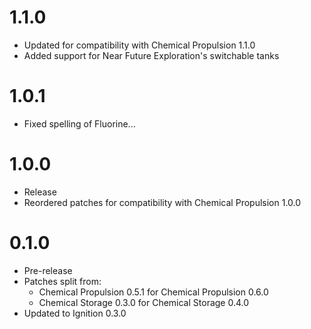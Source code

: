# 1.1.0
- Updated for compatibility with Chemical Propulsion 1.1.0
- Added support for Near Future Exploration's switchable tanks
# 1.0.1
- Fixed spelling of Fluorine...
# 1.0.0
- Release
- Reordered patches for compatibility with Chemical Propulsion 1.0.0
# 0.1.0
- Pre-release
- Patches split from:
  - Chemical Propulsion 0.5.1 for Chemical Propulsion 0.6.0
  - Chemical Storage 0.3.0 for Chemical Storage 0.4.0
- Updated to Ignition 0.3.0